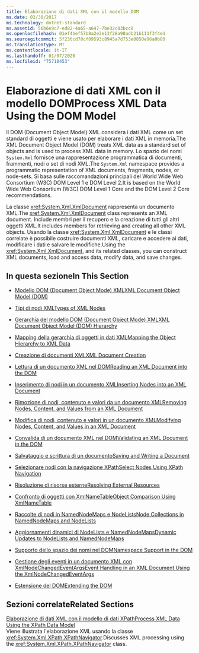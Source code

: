 ```yaml
---
title: Elaborazione di dati XML con il modello DOM
ms.date: 03/30/2017
ms.technology: dotnet-standard
ms.assetid: 56b6e9c7-ed82-4a65-a647-7be32c83bcc8
ms.openlocfilehash: 01ef4bef57b8a2e3e13f28a98adb21b111f3f4ed
ms.sourcegitcommit: 5f236cd78cf09593c8945a7d753e0850e96a0b80
ms.translationtype: MT
ms.contentlocale: it-IT
ms.lasthandoff: 01/07/2020
ms.locfileid: "75710453"
---
```

# <a name="process-xml-data-using-the-dom-model"></a><span data-ttu-id="3bad2-102">Elaborazione di dati XML con il modello DOM</span><span class="sxs-lookup"><span data-stu-id="3bad2-102">Process XML Data Using the DOM Model</span></span>
<span data-ttu-id="3bad2-103">Il DOM (Document Object Model) XML considera i dati XML come un set standard di oggetti e viene usato per elaborare i dati XML in memoria.</span><span class="sxs-lookup"><span data-stu-id="3bad2-103">The XML Document Object Model (DOM) treats XML data as a standard set of objects and is used to process XML data in memory.</span></span> <span data-ttu-id="3bad2-104">Lo spazio dei nomi `System.Xml` fornisce una rappresentazione programmatica di documenti, frammenti, nodi o set di nodi XML.</span><span class="sxs-lookup"><span data-stu-id="3bad2-104">The `System.Xml` namespace provides a programmatic representation of XML documents, fragments, nodes, or node-sets.</span></span> <span data-ttu-id="3bad2-105">Si basa sulle raccomandazioni principali del World Wide Web Consortium (W3C) DOM Level 1 e DOM Level 2.</span><span class="sxs-lookup"><span data-stu-id="3bad2-105">It is based on the World Wide Web Consortium (W3C) DOM Level 1 Core and the DOM Level 2 Core recommendations.</span></span>  
  
 <span data-ttu-id="3bad2-106">La classe <xref:System.Xml.XmlDocument> rappresenta un documento XML.</span><span class="sxs-lookup"><span data-stu-id="3bad2-106">The <xref:System.Xml.XmlDocument> class represents an XML document.</span></span> <span data-ttu-id="3bad2-107">Include membri per il recupero e la creazione di tutti gli altri oggetti XML.</span><span class="sxs-lookup"><span data-stu-id="3bad2-107">It includes members for retrieving and creating all other XML objects.</span></span> <span data-ttu-id="3bad2-108">Usando la classe <xref:System.Xml.XmlDocument> e le classi correlate è possibile costruire documenti XML, caricare e accedere ai dati, modificare i dati e salvare le modifiche.</span><span class="sxs-lookup"><span data-stu-id="3bad2-108">Using the <xref:System.Xml.XmlDocument>, and its related classes, you can construct XML documents, load and access data, modify data, and save changes.</span></span>  
  
## <a name="in-this-section"></a><span data-ttu-id="3bad2-109">In questa sezione</span><span class="sxs-lookup"><span data-stu-id="3bad2-109">In This Section</span></span>  
  
- [<span data-ttu-id="3bad2-110">Modello DOM (Document Object Mode) XML</span><span class="sxs-lookup"><span data-stu-id="3bad2-110">XML Document Object Model (DOM)</span></span>](../../../../docs/standard/data/xml/xml-document-object-model-dom.md)  
  
- [<span data-ttu-id="3bad2-111">Tipi di nodi XML</span><span class="sxs-lookup"><span data-stu-id="3bad2-111">Types of XML Nodes</span></span>](../../../../docs/standard/data/xml/types-of-xml-nodes.md)  
  
- [<span data-ttu-id="3bad2-112">Gerarchia del modello DOM (Document Object Mode) XML</span><span class="sxs-lookup"><span data-stu-id="3bad2-112">XML Document Object Model (DOM) Hierarchy</span></span>](../../../../docs/standard/data/xml/xml-document-object-model-dom-hierarchy.md)  
  
- [<span data-ttu-id="3bad2-113">Mapping della gerarchia di oggetti in dati XML</span><span class="sxs-lookup"><span data-stu-id="3bad2-113">Mapping the Object Hierarchy to XML Data</span></span>](../../../../docs/standard/data/xml/mapping-the-object-hierarchy-to-xml-data.md)  
  
- [<span data-ttu-id="3bad2-114">Creazione di documenti XML</span><span class="sxs-lookup"><span data-stu-id="3bad2-114">XML Document Creation</span></span>](../../../../docs/standard/data/xml/xml-document-creation.md)  
  
- [<span data-ttu-id="3bad2-115">Lettura di un documento XML nel DOM</span><span class="sxs-lookup"><span data-stu-id="3bad2-115">Reading an XML Document into the DOM</span></span>](../../../../docs/standard/data/xml/reading-an-xml-document-into-the-dom.md)  
  
- [<span data-ttu-id="3bad2-116">Inserimento di nodi in un documento XML</span><span class="sxs-lookup"><span data-stu-id="3bad2-116">Inserting Nodes into an XML Document</span></span>](../../../../docs/standard/data/xml/inserting-nodes-into-an-xml-document.md)  
  
- [<span data-ttu-id="3bad2-117">Rimozione di nodi, contenuto e valori da un documento XML</span><span class="sxs-lookup"><span data-stu-id="3bad2-117">Removing Nodes, Content, and Values from an XML Document</span></span>](../../../../docs/standard/data/xml/removing-nodes-content-and-values-from-an-xml-document.md)  
  
- [<span data-ttu-id="3bad2-118">Modifica di nodi, contenuto e valori in un documento XML</span><span class="sxs-lookup"><span data-stu-id="3bad2-118">Modifying Nodes, Content, and Values in an XML Document</span></span>](../../../../docs/standard/data/xml/modifying-nodes-content-and-values-in-an-xml-document.md)  
  
- [<span data-ttu-id="3bad2-119">Convalida di un documento XML nel DOM</span><span class="sxs-lookup"><span data-stu-id="3bad2-119">Validating an XML Document in the DOM</span></span>](../../../../docs/standard/data/xml/validating-an-xml-document-in-the-dom.md)  
  
- [<span data-ttu-id="3bad2-120">Salvataggio e scrittura di un documento</span><span class="sxs-lookup"><span data-stu-id="3bad2-120">Saving and Writing a Document</span></span>](../../../../docs/standard/data/xml/saving-and-writing-a-document.md)  
  
- [<span data-ttu-id="3bad2-121">Selezionare nodi con la navigazione XPath</span><span class="sxs-lookup"><span data-stu-id="3bad2-121">Select Nodes Using XPath Navigation</span></span>](../../../../docs/standard/data/xml/select-nodes-using-xpath-navigation.md)  
  
- [<span data-ttu-id="3bad2-122">Risoluzione di risorse esterne</span><span class="sxs-lookup"><span data-stu-id="3bad2-122">Resolving External Resources</span></span>](../../../../docs/standard/data/xml/resolving-external-resources.md)  
  
- [<span data-ttu-id="3bad2-123">Confronto di oggetti con XmlNameTable</span><span class="sxs-lookup"><span data-stu-id="3bad2-123">Object Comparison Using XmlNameTable</span></span>](../../../../docs/standard/data/xml/object-comparison-using-xmlnametable.md)  
  
- [<span data-ttu-id="3bad2-124">Raccolte di nodi in NamedNodeMaps e NodeLists</span><span class="sxs-lookup"><span data-stu-id="3bad2-124">Node Collections in NamedNodeMaps and NodeLists</span></span>](../../../../docs/standard/data/xml/node-collections-in-namednodemaps-and-nodelists.md)  
  
- [<span data-ttu-id="3bad2-125">Aggiornamenti dinamici di NodeLists e NamedNodeMaps</span><span class="sxs-lookup"><span data-stu-id="3bad2-125">Dynamic Updates to NodeLists and NamedNodeMaps</span></span>](../../../../docs/standard/data/xml/dynamic-updates-to-nodelists-and-namednodemaps.md)  
  
- [<span data-ttu-id="3bad2-126">Supporto dello spazio dei nomi nel DOM</span><span class="sxs-lookup"><span data-stu-id="3bad2-126">Namespace Support in the DOM</span></span>](../../../../docs/standard/data/xml/namespace-support-in-the-dom.md)  
  
- [<span data-ttu-id="3bad2-127">Gestione degli eventi in un documento XML con XmlNodeChangedEventArgs</span><span class="sxs-lookup"><span data-stu-id="3bad2-127">Event Handling in an XML Document Using the XmlNodeChangedEventArgs</span></span>](../../../../docs/standard/data/xml/event-handling-in-an-xml-document-using-the-xmlnodechangedeventargs.md)  
  
- [<span data-ttu-id="3bad2-128">Estensione del DOM</span><span class="sxs-lookup"><span data-stu-id="3bad2-128">Extending the DOM</span></span>](../../../../docs/standard/data/xml/extending-the-dom.md)  
  
## <a name="related-sections"></a><span data-ttu-id="3bad2-129">Sezioni correlate</span><span class="sxs-lookup"><span data-stu-id="3bad2-129">Related Sections</span></span>  
 [<span data-ttu-id="3bad2-130">Elaborazione di dati XML con il modello di dati XPath</span><span class="sxs-lookup"><span data-stu-id="3bad2-130">Process XML Data Using the XPath Data Model</span></span>](../../../../docs/standard/data/xml/process-xml-data-using-the-xpath-data-model.md)  
 <span data-ttu-id="3bad2-131">Viene illustrata l'elaborazione XML usando la classe <xref:System.Xml.XPath.XPathNavigator>.</span><span class="sxs-lookup"><span data-stu-id="3bad2-131">Discusses XML processing using the <xref:System.Xml.XPath.XPathNavigator> class.</span></span>
